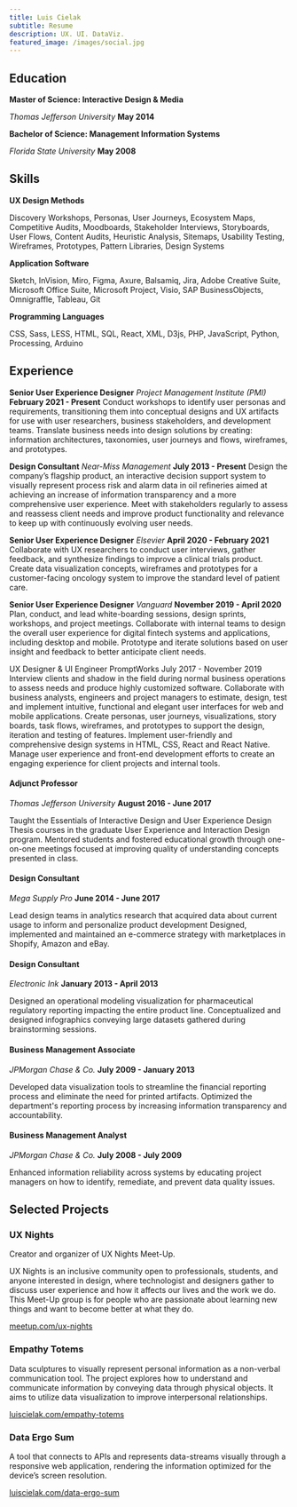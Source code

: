 ```yaml
---
title: Luis Cielak
subtitle: Resume
description: UX. UI. DataViz.
featured_image: /images/social.jpg
---
```


## Education

**Master of Science: Interactive Design & Media**

_Thomas Jefferson University_
**May 2014**


**Bachelor of Science: Management Information Systems**

_Florida State University_
**May 2008**


## Skills

**UX Design Methods**

Discovery Workshops, Personas, User Journeys, Ecosystem Maps, Competitive Audits, Moodboards, Stakeholder Interviews, Storyboards, User Flows, Content Audits, Heuristic Analysis, Sitemaps, Usability Testing, Wireframes, Prototypes, Pattern Libraries, Design Systems

**Application Software**

Sketch, InVision, Miro, Figma, Axure, Balsamiq, Jira, Adobe Creative Suite, Microsoft Office Suite, Microsoft Project, Visio, SAP BusinessObjects, Omnigraffle, Tableau, Git

**Programming Languages**

CSS, Sass, LESS, HTML, SQL, React, XML, D3js, PHP, JavaScript, Python, Processing, Arduino

## Experience

**Senior User Experience Designer**
_Project Management Institute (PMI)_
**February 2021 - Present**
Conduct workshops to identify user personas and requirements, transitioning them into conceptual designs and UX artifacts for use with user researchers, business stakeholders, and development teams. Translate business needs into design solutions by creating: information architectures, taxonomies, user journeys and flows, wireframes, and prototypes.

**Design Consultant**
_Near-Miss Management_
**July 2013 - Present**
Design the company’s flagship product, an interactive decision support system to visually represent process risk and alarm data in oil refineries aimed at achieving an increase of information transparency and a more comprehensive user experience. Meet with stakeholders regularly to assess and reassess client needs and improve product functionality and relevance to keep up with continuously evolving user needs.

**Senior User Experience Designer**
_Elsevier_
**April 2020 - February 2021**
Collaborate with UX researchers to conduct user interviews, gather feedback, and synthesize findings to improve a clinical trials product. Create data visualization concepts, wireframes and prototypes for a customer-facing oncology system to improve the standard level of patient care.

**Senior User Experience Designer**
_Vanguard_
**November 2019 - April 2020**
Plan, conduct, and lead white-boarding sessions, design sprints, workshops, and project meetings. Collaborate with internal teams to design the overall user experience for digital fintech systems and applications, including desktop and mobile. Prototype and iterate solutions based on user insight and feedback to better anticipate client needs.

UX Designer & UI Engineer
PromptWorks    July 2017 - November 2019
Interview clients and shadow in the field during normal business operations to assess needs and produce highly customized software. Collaborate with business analysts, engineers and project managers to estimate, design, test and implement intuitive, functional and elegant user interfaces for web and mobile applications. Create personas, user journeys, visualizations, story boards, task flows, wireframes, and prototypes to support the design, iteration and testing of features. Implement user-friendly and comprehensive design systems in HTML, CSS, React and React Native. Manage user experience and front-end development efforts to create an engaging experience for client projects and internal tools.

#### Adjunct Professor

_Thomas Jefferson University_
**August 2016 - June 2017**

Taught the Essentials of Interactive Design and User Experience Design Thesis courses in the graduate User Experience and Interaction Design program. Mentored students and fostered educational growth through one-on-one meetings focused at improving quality of understanding concepts presented in class.

#### Design Consultant

_Mega Supply Pro_
**June 2014 - June 2017**

Lead design teams in analytics research that acquired data about current usage to inform and personalize product development Designed, implemented and maintained an e-commerce strategy with marketplaces in Shopify, Amazon and eBay.

#### Design Consultant

_Electronic Ink_
**January 2013 - April 2013**

Designed an operational modeling visualization for pharmaceutical regulatory reporting impacting the entire product line. Conceptualized and designed infographics conveying large datasets gathered during brainstorming sessions.

#### Business Management Associate

_JPMorgan Chase & Co._
**July 2009 - January 2013**

Developed data visualization tools to streamline the financial reporting process and eliminate the need for printed artifacts. Optimized the department's reporting process by increasing information transparency and accountability.

#### Business Management Analyst

_JPMorgan Chase & Co._
**July 2008 - July 2009**

Enhanced information reliability across systems by educating project managers on how to identify, remediate, and prevent data quality issues.

## Selected Projects

### UX Nights

Creator and organizer of UX Nights Meet-Up.

UX Nights is an inclusive community open to professionals, students, and anyone interested in design, where technologist and designers gather to discuss user experience and how it affects our lives and the work we do. This Meet-Up group is for people who are passionate about learning new things and want to become better at what they do.

[meetup.com/ux-nights](meetup.com/ux-nights)


### Empathy Totems

Data sculptures to visually represent personal information as a non-verbal communication tool. The project explores how to understand and communicate information by conveying data through physical objects. It aims to utilize data visualization to improve interpersonal relationships.

[luiscielak.com/empathy-totems](luiscielak.com/empathy-totems)


### Data Ergo Sum

A tool that connects to APIs and represents data-streams visually through a responsive web application, rendering the information optimized for the device’s screen resolution.

[luiscielak.com/data-ergo-sum](luiscielak.com/data-ergo-sum)
